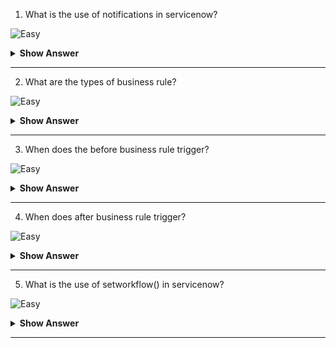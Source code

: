 1. What is the use of notifications in servicenow? 

![Easy](https://github.com/revaturelabs/interviewquestions/blob/dev/ComplexityTags/simple%20(2).svg)

<details><summary><b> Show Answer</b></summary>
  
<blockquote>
  
The business rule is a server-side script that launches whenever a table is queried, or whenever a record is displayed, inserted, updated or deleted.

</blockquote>
  
</details>

---

2. What are the types of business rule? 

![Easy](https://github.com/revaturelabs/interviewquestions/blob/dev/ComplexityTags/simple%20(2).svg)

<details><summary><b> Show Answer</b></summary>
  
<blockquote>
  
Business rules can be divided into four categories: before, after, async, and display.

</blockquote>
  
</details>

---

3. When does the before business rule trigger?

![Easy](https://github.com/revaturelabs/interviewquestions/blob/dev/ComplexityTags/simple%20(2).svg)

<details><summary><b> Show Answer</b></summary>
  
<blockquote>
  
Before business rule is triggered when a user submits the form, but before any action is taken on the record in the database.

</blockquote>
  
</details>

---

4. When does after business rule trigger?

![Easy](https://github.com/revaturelabs/interviewquestions/blob/dev/ComplexityTags/simple%20(2).svg)

<details><summary><b> Show Answer</b></summary>
  
<blockquote>
  
When a user submits the form and any action is taken on the database record, then the after business rule is triggers.

</blockquote>
  
</details>

---

5. What is the use of setworkflow() in servicenow?

![Easy](https://github.com/revaturelabs/interviewquestions/blob/dev/ComplexityTags/simple%20(2).svg)

<details><summary><b> Show Answer</b></summary>
  
<blockquote>
  
The serWorkflow() method accepts one argument: a boolean true/false value. This argument will determine whether business rules should be triggered by any database actions performed by your GlideRecord script. For example, if you make a change and call the update() method, calling setWorkflow() and passing in false will prevent any business rules that would normally be triggered by that update from running.

</blockquote>
  
</details>

---
